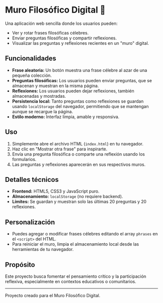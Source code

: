 # Muro Filosófico Digital 🧠

Una aplicación web sencilla donde los usuarios pueden:

- Ver y rotar frases filosóficas célebres.
- Enviar preguntas filosóficas y compartir reflexiones.
- Visualizar las preguntas y reflexiones recientes en un "muro" digital.

## Funcionalidades

- **Frase aleatoria:** Un botón muestra una frase célebre al azar de una pequeña colección.
- **Preguntas filosóficas:** Los usuarios pueden enviar preguntas, que se almacenan y muestran en la misma página.
- **Reflexiones:** Los usuarios pueden dejar reflexiones, también almacenadas y mostradas.
- **Persistencia local:** Tanto preguntas como reflexiones se guardan usando `localStorage` del navegador, permitiendo que se mantengan aunque se recargue la página.
- **Estilo moderno:** Interfaz limpia, amable y responsiva.

## Uso

1. Simplemente abre el archivo HTML (`index.html`) en tu navegador.
2. Haz clic en "Mostrar otra frase" para inspirarte.
3. Envía una pregunta filosófica o comparte una reflexión usando los formularios.
4. Las preguntas y reflexiones aparecerán en sus respectivos muros.

## Detalles técnicos

- **Frontend:** HTML5, CSS3 y JavaScript puro.
- **Almacenamiento:** `localStorage` (no requiere backend).
- **Límites:** Se guardan y muestran solo las últimas 20 preguntas y 20 reflexiones.

## Personalización

- Puedes agregar o modificar frases célebres editando el array `phrases` en el `<script>` del HTML.
- Para reiniciar el muro, limpia el almacenamiento local desde las herramientas de tu navegador.

## Propósito

Este proyecto busca fomentar el pensamiento crítico y la participación reflexiva, especialmente en contextos educativos o comunitarios.

---

Proyecto creado para el Muro Filosófico Digital.